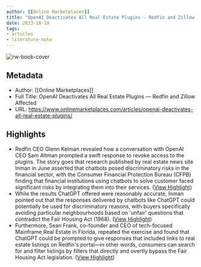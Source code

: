 ```yaml
---
author: [[Online Marketplaces]]
title: "OpenAI Deactivates All Real Estate Plugins — Redfin and Zillow Affected"
date: 2023-10-19
tags: 
- articles
- literature-note
---
```

![rw-book-cover](https://www.onlinemarketplaces.com/wp-content/uploads/2023/05/Shutterstock_2301582993.png)

## Metadata
- Author: [[Online Marketplaces]]
- Full Title: OpenAI Deactivates All Real Estate Plugins — Redfin and Zillow Affected
- URL: https://www.onlinemarketplaces.com/articles/openai-deactivates-all-real-estate-plugins/

## Highlights
- Redfin CEO Glenn Kelman revealed how a conversation with OpenAI CEO Sam Altman prompted a swift response to revoke access to the plugins.
  The story goes that research published by real estate news site Inman in June asserted that chatbots posed discriminatory risks in the financial sector, with the Consumer Financial Protection Bureau (CFPB) finding that financial institutions using chatbots to solve customer faced significant risks by integrating them into their services. ([View Highlight](https://read.readwise.io/read/01hd3c58dgzgs8m4b81gezznm0))
- While the results ChatGPT offered were reasonably accurate, Inman pointed out that the responses delivered by chatbots like ChatGPT could potentially be used for discriminatory reasons, with buyers specifically avoiding particular neighbourhoods based on 'unfair' questions that contradict the Fair Housing Act (1968). ([View Highlight](https://read.readwise.io/read/01hd3c64p053p8a1scjnz14cbx))
- Furthermore, Sean Frank, co-founder and CEO of tech-focused Mainframe Real Estate in Florida, repeated the exercise and found that ChatGPT could be prompted to give responses that included links to real estate listings on Redfin's portal—in other words, consumers can search for and filter listings by filters that directly and overtly bypass the Fair Housing Act legislation. ([View Highlight](https://read.readwise.io/read/01hd3c6khbkwxnzykn94vssnbp))
